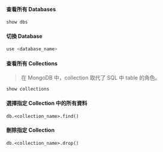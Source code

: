 #### 查看所有 Databases

```mongosh
show dbs
```

#### 切換 Database

```sh
use <database_name>
```

#### 查看所有 Collections

>在 MongoDB 中，collection 取代了 SQL 中 table 的角色。

```mongosh
show collections
```

#### 選擇指定 Collection 中的所有資料

```mongosh
db.<collection_name>.find()
```

#### 刪除指定 Collection

```mongosh
db.<collection_name>.drop()
```